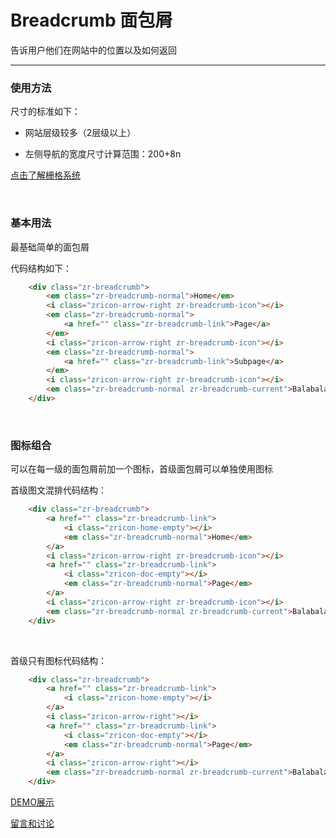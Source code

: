 # Breadcrumb 面包屑

告诉用户他们在网站中的位置以及如何返回

---

### 使用方法

尺寸的标准如下：

+ 网站层级较多（2层级以上）

+ 左侧导航的宽度尺寸计算范围：200+8n

[点击了解栅格系统](https://github.com/guguaihaha/zr-source/blob/master/docs/inner/grid.md)

<br/>

### 基本用法

最基础简单的面包屑

代码结构如下：

```html
    <div class="zr-breadcrumb">
        <em class="zr-breadcrumb-normal">Home</em>
        <i class="zricon-arrow-right zr-breadcrumb-icon"></i>
        <em class="zr-breadcrumb-normal">
            <a href="" class="zr-breadcrumb-link">Page</a>
        </em>
        <i class="zricon-arrow-right zr-breadcrumb-icon"></i>
        <em class="zr-breadcrumb-normal">
            <a href="" class="zr-breadcrumb-link">Subpage</a>
        </em>
        <i class="zricon-arrow-right zr-breadcrumb-icon"></i>
        <em class="zr-breadcrumb-normal zr-breadcrumb-current">Balabala</em>
    </div>
```

<br/>

### 图标组合

可以在每一级的面包屑前加一个图标，首级面包屑可以单独使用图标

首级图文混排代码结构：

```html
    <div class="zr-breadcrumb">
        <a href="" class="zr-breadcrumb-link">
            <i class="zricon-home-empty"></i>
            <em class="zr-breadcrumb-normal">Home</em>
        </a>
        <i class="zricon-arrow-right zr-breadcrumb-icon"></i>
        <a href="" class="zr-breadcrumb-link">
            <i class="zricon-doc-empty"></i>
            <em class="zr-breadcrumb-normal">Page</em>
        </a>
        <i class="zricon-arrow-right zr-breadcrumb-icon"></i>
        <em class="zr-breadcrumb-normal zr-breadcrumb-current">Balabala</em>
    </div>
```

<br/>

首级只有图标代码结构：

```html
    <div class="zr-breadcrumb">
        <a href="" class="zr-breadcrumb-link">
            <i class="zricon-home-empty"></i>
        </a>
        <i class="zricon-arrow-right"></i>
        <a href="" class="zr-breadcrumb-link">
            <i class="zricon-doc-empty"></i>
            <em class="zr-breadcrumb-normal">Page</em>
        </a>
        <i class="zricon-arrow-right"></i>
        <em class="zr-breadcrumb-normal zr-breadcrumb-current">Balabala</em>
    </div>
```

[DEMO展示](http://gtp-zr.jd.com/docs?languageCode=CN&columnUid=41c513f9dd334a1ebb0fbbd76d71e973&directoryUid=1ef74d93a52d4ae8b58dd8489db71393&directoryName=Breadcrumb%20%E9%9D%A2%E5%8C%85%E5%B1%91)

[留言和讨论](https://github.com/guguaihaha/zr-source/issues/6)